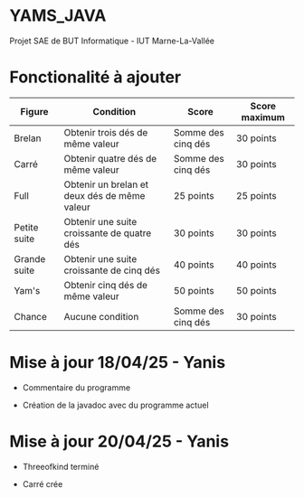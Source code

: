 # YAMS_JAVA
Projet SAE de BUT Informatique - IUT Marne-La-Vallée

# Fonctionalité à ajouter

| Figure         | Condition                                  | Score              | Score maximum |
|----------------|--------------------------------------------|--------------------|---------------|
| Brelan         | Obtenir trois dés de même valeur           | Somme des cinq dés | 30 points     |
| Carré          | Obtenir quatre dés de même valeur          | Somme des cinq dés | 30 points     |
| Full           | Obtenir un brelan et deux dés de même valeur | 25 points          | 25 points     |
| Petite suite   | Obtenir une suite croissante de quatre dés  | 30 points          | 30 points     |
| Grande suite   | Obtenir une suite croissante de cinq dés    | 40 points          | 40 points     |
| Yam's          | Obtenir cinq dés de même valeur             | 50 points          | 50 points     |
| Chance         | Aucune condition                           | Somme des cinq dés | 30 points     |

# Mise à jour 18/04/25 - Yanis

- Commentaire du programme

- Création de la javadoc avec du programme actuel

# Mise à jour 20/04/25 - Yanis

- Threeofkind terminé

- Carré crée
